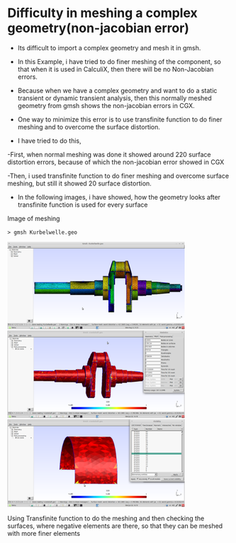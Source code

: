 # Difficulty in meshing a complex geometry(non-jacobian error)

* Its difficult to import a complex geometry and mesh it in gmsh.

* In this Example, i have tried to do finer meshing of the component, so that when it is used in CalculiX, then there will be no Non-Jacobian errors.

* Because when we have a complex geometry and want to do a static transient or dynamic transient analysis, then this normally meshed geometry from gmsh shows the non-jacobian errors in CGX.

* One way to minimize this error is to use transfinite function to do finer meshing and to overcome the surface distortion.

* I have tried to do this,

-First, when normal meshing was done it showed around 220 surface distortion errors, because of which the non-jacobian error showed    in CGX

-Then, i used transfinite function to do finer meshing and overcome surface meshing, but still it showed 20 surface distortion.

* In the following images, i have showed, how the geometry looks after transfinite function is used for every surface

Image of meshing
```
> gmsh Kurbelwelle.geo
```
<img src="Refs/gmsh.png" width="400" title="Mesh based on the original geometry">

<img src="Refs/tranfinite.png" width="400" title="Mesh based on the original geometry">

<img src="Refs/tranfinite2.png" width="400" title="Mesh based on the original geometry">

Using Transfinite function to do the meshing and then checking the surfaces, where negative elements are there, so that they can be meshed with more finer elements 
